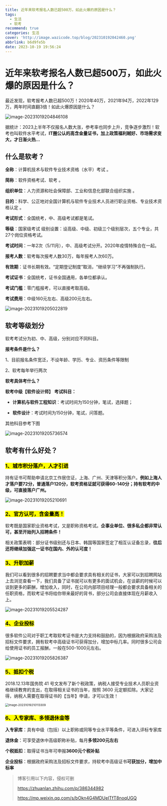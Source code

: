 ```yaml
---
title: 近年来软考报名人数已超500万，如此火爆的原因是什么？
tags:
  - 生活
  - 软考
recommend: true
categories: 生活
cover: 'http://image.wazicode.top/blog/202310192042460.png'
abbrlink: b6d9fe5b
date: 2023-10-19 19:56:24
---
```


# 近年来软考报名人数已超500万，如此火爆的原因是什么？

最近发现，软考报考人数已超500万！2020年40万，2021年94万，2022年129万，两年时间直翻3倍！如此火爆原因是什么？

![image-20231019204846108](http://image.wazicode.top/blog/202310192048172.png)

据统计：2023上半年不仅报名人数大涨，参考率也同步上升，竞争逐步激烈！软考也叫软件水平考试，**IT圈公认的高含金量证书，加上政策福利贼好、市场需求变大，才日渐火热…**

## 什么是软考？

**全称**：计算机技术与软件专业技术资格（水平）考试 。

**简称**：软件资格考试、软考 。

**组织单位**：人力资源和社会保障部、工业和信息化部联合组织实施 。

**目的**：科学、公正地对全国计算机与软件专业技术人员进行职业资格、专业技术资格认定 。

**考试形式**：全国统考，中、高级考试都是笔试。

**等级**：国家级考试 级别设置：设高级、中级、初级三个级别层次，五个专业，共27个岗位资格考试。

**考试时间**：一年2次（5/11月），中、高级考试分开。2020年疫情特殊合在一起。

**报考人数**：软考每次报考人数30万，每年报考人次60万。

**有效期**：证书长期有效。“定期登记制度”取消，“继续学习”不再强制执行。

**考试证书**：全国统考，证书全国通用，各单位都承认。

**考试门槛**：零门槛报考，可以直接考取高级。

**考试费用**：中级160元左右、高级200元左右。

![image-20231019205022819](http://image.wazicode.top/blog/202310192050928.png)

## 软考等级划分

软考考试分为初、中、高级，分别对应不同科目。

**报考条件是什么？**

1、目前报名条件宽泛，不设年龄、学历、专业、资历条件等限制

2、软考每年举行两次

**软考具体考什么？**

**软考中级【软件设计师】** **考试科目：**

- **计算机与软件工程知识**：考试时间为150分钟，笔试，选择题；

- **软件设计**：考试时间为150分钟，笔试，问答题。

其他科目参考下图

![image-20231019205736574](http://image.wazicode.top/blog/202310192057652.png)

## 软考有什么好处？

### <mark>1、城市积分落户，人才引进</mark>

持有证书可帮助申请北京工作居住证，上海、广州、天津等积分落户。**例如上海人才落户要72分，普通落户120分，软考资格证就可获得60-140分；持有软考的中级，可直接落户广州。**

![image-20231019205210691](http://image.wazicode.top/blog/202310192052754.png)

### <mark>2、官方认可，含金量高！</mark>

软考既是国家职业资格考试，又是职称资格考试。**企事业单位、很多私企都非常认可，甚至开始列入招聘条件！**



相关政策表明：部分证书级别还与日本、韩国等国家签定了相互认证备忘录，**往后还将继续加强这一证书在国内、外的认可度！**

### <mark>3、升职加薪</mark>

我们可以看到很多的招聘要求当中都会要求具有相关的证书，大家可以到招聘网站上去浏览查看一下，我们具备了证书就可以有更多的面试机会，在谈薪的时候可以谈到更多的薪酬，增加收入，同时，在公司内部项目经理一般都会要求具备相关的任职资格，而软考证书将给你带来最好的背书，部分公司会直接体现在月薪收入上。

![image-20231019205524287](http://image.wazicode.top/blog/202310192055445.png)

### <mark>4、企业投标</mark>

很多软件公司对于职工考取软考证书是大力支持和鼓励的，因为根据政府采购法及招标文件要求，拥有软考中高级证书可获得加分，增加中标几率。同时很多公司会给使用证书的员工报酬，一般在500-1000元左右。

![image-20231019205826387](http://image.wazicode.top/blog/202310192058477.png)

### <mark>5、抵扣个税</mark>

2018.12.13年国务院 41 号文发布了新个税政策，纳税人接受专业技术人员职业资格继续教育的支出，在取得相关证书的当年，按照 3600 元定额扣除。大家记得，纳税人需要在取得证书的【当年】申请，才可以生效！

<img src="http://image.wazicode.top/blog/202310192101400.png" alt="image-20231019210113309" style="zoom:67%;" />

### <mark>6、入专家库、多领退休金等</mark>

**入专家库**：具有中级（包括）以上职称或同等专业水平等条件，可进入评标专家库



**退休金**：可享受退休中高级职称补贴，每月**多领200元左右**



**个税抵扣**：取得证书当年可申报**3600元个税补贴**



**企业投标**：根据政府采购法及招标文件要求，持软考中高级证书**可获加分，增加中标率**





> 博客引用以下内容，侵权可删
>
> https://zhuanlan.zhihu.com/p/386344982
>
> https://mp.weixin.qq.com/s/bOkn4G4MDUeITfT8noqUGQ